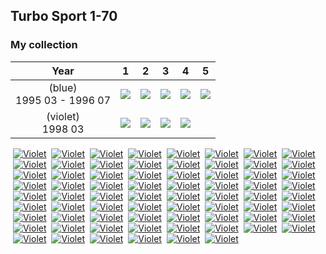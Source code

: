 ## Turbo Sport 1-70

### My collection

|             Year             |                                                         1                                                          |                                                         2                                                          |                                                         3                                                          |                                                         4                                                          |                                                         5                                                          |
|:----------------------------:|:------------------------------------------------------------------------------------------------------------------:|:------------------------------------------------------------------------------------------------------------------:|:------------------------------------------------------------------------------------------------------------------:|:------------------------------------------------------------------------------------------------------------------:|:------------------------------------------------------------------------------------------------------------------:|
| (blue)<br/>1995 03 - 1996 07 | [<img src='thumbnails/outer/(blue)+1995_03_-_1996_07.1.5.png'>](thumbnails/outer/(blue)+1995_03_-_1996_07.1.5.png) | [<img src='thumbnails/outer/(blue)+1995_03_-_1996_07.2.5.png'>](thumbnails/outer/(blue)+1995_03_-_1996_07.2.5.png) | [<img src='thumbnails/outer/(blue)+1995_03_-_1996_07.3.5.png'>](thumbnails/outer/(blue)+1995_03_-_1996_07.3.5.png) | [<img src='thumbnails/outer/(blue)+1995_03_-_1996_07.4.5.png'>](thumbnails/outer/(blue)+1995_03_-_1996_07.4.5.png) | [<img src='thumbnails/outer/(blue)+1995_03_-_1996_07.5.0.png'>](thumbnails/outer/(blue)+1995_03_-_1996_07.5.0.png) |
|     (violet)<br/>1998 03     |         [<img src='thumbnails/outer/(violet)+1998_03.1.0.png'>](thumbnails/outer/(violet)+1998_03.1.0.png)         |         [<img src='thumbnails/outer/(violet)+1998_03.2.0.png'>](thumbnails/outer/(violet)+1998_03.2.0.png)         |         [<img src='thumbnails/outer/(violet)+1998_03.3.0.png'>](thumbnails/outer/(violet)+1998_03.3.0.png)         |         [<img src='thumbnails/outer/(violet)+1998_03.4.0.png'>](thumbnails/outer/(violet)+1998_03.4.0.png)         |

<span style="display: inline-block;">
	<a href='thumbnails/inner/1.5.png' title=''><img src='thumbnails/inner/1.5.png' alt=''></a>
	<a href='thumbnails/inner/1.violet.3.png' title='Violet'><img src='thumbnails/inner/1.violet.3.png' alt='Violet'></a>
</span>
<span style="display: inline-block;">
	<a href='thumbnails/inner/2.5.png' title=''><img src='thumbnails/inner/2.5.png' alt=''></a>
	<a href='thumbnails/inner/2.violet.0.png' title='Violet'><img src='thumbnails/inner/2.violet.0.png' alt='Violet'></a>
</span>
<span style="display: inline-block;">
	<a href='thumbnails/inner/3.4.png' title=''><img src='thumbnails/inner/3.4.png' alt=''></a>
	<a href='thumbnails/inner/3.violet.0.png' title='Violet'><img src='thumbnails/inner/3.violet.0.png' alt='Violet'></a>
</span>
<span style="display: inline-block;">
	<a href='thumbnails/inner/4.4.png' title=''><img src='thumbnails/inner/4.4.png' alt=''></a>
	<a href='thumbnails/inner/4.violet.0.png' title='Violet'><img src='thumbnails/inner/4.violet.0.png' alt='Violet'></a>
</span>
<span style="display: inline-block;">
	<a href='thumbnails/inner/5.5.png' title=''><img src='thumbnails/inner/5.5.png' alt=''></a>
	<a href='thumbnails/inner/5.violet.0.png' title='Violet'><img src='thumbnails/inner/5.violet.0.png' alt='Violet'></a>
</span>
<span style="display: inline-block;">
	<a href='thumbnails/inner/6.5.png' title=''><img src='thumbnails/inner/6.5.png' alt=''></a>
	<a href='thumbnails/inner/6.violet.0.png' title='Violet'><img src='thumbnails/inner/6.violet.0.png' alt='Violet'></a>
</span>
<span style="display: inline-block;">
	<a href='thumbnails/inner/7.4.png' title=''><img src='thumbnails/inner/7.4.png' alt=''></a>
	<a href='thumbnails/inner/7.violet.0.png' title='Violet'><img src='thumbnails/inner/7.violet.0.png' alt='Violet'></a>
</span>
<span style="display: inline-block;">
	<a href='thumbnails/inner/8.5.png' title=''><img src='thumbnails/inner/8.5.png' alt=''></a>
	<a href='thumbnails/inner/8.violet.0.png' title='Violet'><img src='thumbnails/inner/8.violet.0.png' alt='Violet'></a>
</span>
<span style="display: inline-block;">
	<a href='thumbnails/inner/9.4.png' title=''><img src='thumbnails/inner/9.4.png' alt=''></a>
	<a href='thumbnails/inner/9.violet.0.png' title='Violet'><img src='thumbnails/inner/9.violet.0.png' alt='Violet'></a>
</span>
<span style="display: inline-block;">
	<a href='thumbnails/inner/10.5.png' title=''><img src='thumbnails/inner/10.5.png' alt=''></a>
	<a href='thumbnails/inner/10.violet.0.png' title='Violet'><img src='thumbnails/inner/10.violet.0.png' alt='Violet'></a>
</span>
<span style="display: inline-block;">
	<a href='thumbnails/inner/11.5.png' title=''><img src='thumbnails/inner/11.5.png' alt=''></a>
	<a href='thumbnails/inner/11.violet.4.png' title='Violet'><img src='thumbnails/inner/11.violet.4.png' alt='Violet'></a>
</span>
<span style="display: inline-block;">
	<a href='thumbnails/inner/12.4.png' title=''><img src='thumbnails/inner/12.4.png' alt=''></a>
	<a href='thumbnails/inner/12.violet.3.png' title='Violet'><img src='thumbnails/inner/12.violet.3.png' alt='Violet'></a>
</span>
<span style="display: inline-block;">
	<a href='thumbnails/inner/13.4.png' title=''><img src='thumbnails/inner/13.4.png' alt=''></a>
	<a href='thumbnails/inner/13.violet.0.png' title='Violet'><img src='thumbnails/inner/13.violet.0.png' alt='Violet'></a>
</span>
<span style="display: inline-block;">
	<a href='thumbnails/inner/14.5.png' title=''><img src='thumbnails/inner/14.5.png' alt=''></a>
	<a href='thumbnails/inner/14.violet.0.png' title='Violet'><img src='thumbnails/inner/14.violet.0.png' alt='Violet'></a>
</span>
<span style="display: inline-block;">
	<a href='thumbnails/inner/15.5.png' title=''><img src='thumbnails/inner/15.5.png' alt=''></a>
	<a href='thumbnails/inner/15.violet.3.png' title='Violet'><img src='thumbnails/inner/15.violet.3.png' alt='Violet'></a>
</span>
<span style="display: inline-block;">
	<a href='thumbnails/inner/16.4.png' title=''><img src='thumbnails/inner/16.4.png' alt=''></a>
	<a href='thumbnails/inner/16.violet.0.png' title='Violet'><img src='thumbnails/inner/16.violet.0.png' alt='Violet'></a>
</span>
<span style="display: inline-block;">
	<a href='thumbnails/inner/17.4.png' title=''><img src='thumbnails/inner/17.4.png' alt=''></a>
	<a href='thumbnails/inner/17.violet.0.png' title='Violet'><img src='thumbnails/inner/17.violet.0.png' alt='Violet'></a>
</span>
<span style="display: inline-block;">
	<a href='thumbnails/inner/18.5.png' title=''><img src='thumbnails/inner/18.5.png' alt=''></a>
	<a href='thumbnails/inner/18.violet.0.png' title='Violet'><img src='thumbnails/inner/18.violet.0.png' alt='Violet'></a>
</span>
<span style="display: inline-block;">
	<a href='thumbnails/inner/19.4.png' title=''><img src='thumbnails/inner/19.4.png' alt=''></a>
	<a href='thumbnails/inner/19.violet.2.png' title='Violet'><img src='thumbnails/inner/19.violet.2.png' alt='Violet'></a>
</span>
<span style="display: inline-block;">
	<a href='thumbnails/inner/20.5.png' title=''><img src='thumbnails/inner/20.5.png' alt=''></a>
	<a href='thumbnails/inner/20.violet.3.png' title='Violet'><img src='thumbnails/inner/20.violet.3.png' alt='Violet'></a>
</span>
<span style="display: inline-block;">
	<a href='thumbnails/inner/21.5.png' title=''><img src='thumbnails/inner/21.5.png' alt=''></a>
	<a href='thumbnails/inner/21.violet.4.png' title='Violet'><img src='thumbnails/inner/21.violet.4.png' alt='Violet'></a>
</span>
<span style="display: inline-block;">
	<a href='thumbnails/inner/22.5.png' title=''><img src='thumbnails/inner/22.5.png' alt=''></a>
	<a href='thumbnails/inner/22.violet.4.png' title='Violet'><img src='thumbnails/inner/22.violet.4.png' alt='Violet'></a>
</span>
<span style="display: inline-block;">
	<a href='thumbnails/inner/23.4.png' title=''><img src='thumbnails/inner/23.4.png' alt=''></a>
	<a href='thumbnails/inner/23.violet.0.png' title='Violet'><img src='thumbnails/inner/23.violet.0.png' alt='Violet'></a>
</span>
<span style="display: inline-block;">
	<a href='thumbnails/inner/24.5.png' title=''><img src='thumbnails/inner/24.5.png' alt=''></a>
	<a href='thumbnails/inner/24.violet.0.png' title='Violet'><img src='thumbnails/inner/24.violet.0.png' alt='Violet'></a>
</span>
<span style="display: inline-block;">
	<a href='thumbnails/inner/25.5.png' title=''><img src='thumbnails/inner/25.5.png' alt=''></a>
	<a href='thumbnails/inner/25.violet.3.png' title='Violet'><img src='thumbnails/inner/25.violet.3.png' alt='Violet'></a>
</span>
<span style="display: inline-block;">
	<a href='thumbnails/inner/26.4.png' title=''><img src='thumbnails/inner/26.4.png' alt=''></a>
	<a href='thumbnails/inner/26.violet.0.png' title='Violet'><img src='thumbnails/inner/26.violet.0.png' alt='Violet'></a>
</span>
<span style="display: inline-block;">
	<a href='thumbnails/inner/27.5.png' title=''><img src='thumbnails/inner/27.5.png' alt=''></a>
	<a href='thumbnails/inner/27.violet.0.png' title='Violet'><img src='thumbnails/inner/27.violet.0.png' alt='Violet'></a>
</span>
<span style="display: inline-block;">
	<a href='thumbnails/inner/28.5.png' title=''><img src='thumbnails/inner/28.5.png' alt=''></a>
	<a href='thumbnails/inner/28.violet.0.png' title='Violet'><img src='thumbnails/inner/28.violet.0.png' alt='Violet'></a>
</span>
<span style="display: inline-block;">
	<a href='thumbnails/inner/29.5.png' title=''><img src='thumbnails/inner/29.5.png' alt=''></a>
	<a href='thumbnails/inner/29.violet.0.png' title='Violet'><img src='thumbnails/inner/29.violet.0.png' alt='Violet'></a>
</span>
<span style="display: inline-block;">
	<a href='thumbnails/inner/30.5.png' title=''><img src='thumbnails/inner/30.5.png' alt=''></a>
	<a href='thumbnails/inner/30.violet.0.png' title='Violet'><img src='thumbnails/inner/30.violet.0.png' alt='Violet'></a>
</span>
<span style="display: inline-block;">
	<a href='thumbnails/inner/31.5.png' title=''><img src='thumbnails/inner/31.5.png' alt=''></a>
	<a href='thumbnails/inner/31.violet.4.png' title='Violet'><img src='thumbnails/inner/31.violet.4.png' alt='Violet'></a>
</span>
<span style="display: inline-block;">
	<a href='thumbnails/inner/32.4.png' title=''><img src='thumbnails/inner/32.4.png' alt=''></a>
	<a href='thumbnails/inner/32.violet.4.png' title='Violet'><img src='thumbnails/inner/32.violet.4.png' alt='Violet'></a>
</span>
<span style="display: inline-block;">
	<a href='thumbnails/inner/33.5.png' title=''><img src='thumbnails/inner/33.5.png' alt=''></a>
	<a href='thumbnails/inner/33.violet.0.png' title='Violet'><img src='thumbnails/inner/33.violet.0.png' alt='Violet'></a>
</span>
<span style="display: inline-block;">
	<a href='thumbnails/inner/34.5.png' title=''><img src='thumbnails/inner/34.5.png' alt=''></a>
	<a href='thumbnails/inner/34.violet.0.png' title='Violet'><img src='thumbnails/inner/34.violet.0.png' alt='Violet'></a>
</span>
<span style="display: inline-block;">
	<a href='thumbnails/inner/35.4.png' title=''><img src='thumbnails/inner/35.4.png' alt=''></a>
	<a href='thumbnails/inner/35.violet.0.png' title='Violet'><img src='thumbnails/inner/35.violet.0.png' alt='Violet'></a>
</span>
<span style="display: inline-block;">
	<a href='thumbnails/inner/36.4.png' title=''><img src='thumbnails/inner/36.4.png' alt=''></a>
	<a href='thumbnails/inner/36.violet.0.png' title='Violet'><img src='thumbnails/inner/36.violet.0.png' alt='Violet'></a>
</span>
<span style="display: inline-block;">
	<a href='thumbnails/inner/37.4.png' title=''><img src='thumbnails/inner/37.4.png' alt=''></a>
	<a href='thumbnails/inner/37.violet.0.png' title='Violet'><img src='thumbnails/inner/37.violet.0.png' alt='Violet'></a>
</span>
<span style="display: inline-block;">
	<a href='thumbnails/inner/38.5.png' title=''><img src='thumbnails/inner/38.5.png' alt=''></a>
	<a href='thumbnails/inner/38.violet.0.png' title='Violet'><img src='thumbnails/inner/38.violet.0.png' alt='Violet'></a>
</span>
<span style="display: inline-block;">
	<a href='thumbnails/inner/39.5.png' title=''><img src='thumbnails/inner/39.5.png' alt=''></a>
	<a href='thumbnails/inner/39.violet.0.png' title='Violet'><img src='thumbnails/inner/39.violet.0.png' alt='Violet'></a>
</span>
<span style="display: inline-block;">
	<a href='thumbnails/inner/40.5.png' title=''><img src='thumbnails/inner/40.5.png' alt=''></a>
	<a href='thumbnails/inner/40.violet.0.png' title='Violet'><img src='thumbnails/inner/40.violet.0.png' alt='Violet'></a>
</span>
<span style="display: inline-block;">
	<a href='thumbnails/inner/41.5.png' title=''><img src='thumbnails/inner/41.5.png' alt=''></a>
	<a href='thumbnails/inner/41.violet.0.png' title='Violet'><img src='thumbnails/inner/41.violet.0.png' alt='Violet'></a>
</span>
<span style="display: inline-block;">
	<a href='thumbnails/inner/42.5.png' title=''><img src='thumbnails/inner/42.5.png' alt=''></a>
	<a href='thumbnails/inner/42.violet.3.png' title='Violet'><img src='thumbnails/inner/42.violet.3.png' alt='Violet'></a>
</span>
<span style="display: inline-block;">
	<a href='thumbnails/inner/43.5.png' title=''><img src='thumbnails/inner/43.5.png' alt=''></a>
	<a href='thumbnails/inner/43.violet.0.png' title='Violet'><img src='thumbnails/inner/43.violet.0.png' alt='Violet'></a>
</span>
<span style="display: inline-block;">
	<a href='thumbnails/inner/44.4.png' title=''><img src='thumbnails/inner/44.4.png' alt=''></a>
	<a href='thumbnails/inner/44.violet.0.png' title='Violet'><img src='thumbnails/inner/44.violet.0.png' alt='Violet'></a>
</span>
<span style="display: inline-block;">
	<a href='thumbnails/inner/45.4.png' title=''><img src='thumbnails/inner/45.4.png' alt=''></a>
	<a href='thumbnails/inner/45.violet.0.png' title='Violet'><img src='thumbnails/inner/45.violet.0.png' alt='Violet'></a>
</span>
<span style="display: inline-block;">
	<a href='thumbnails/inner/46.5.png' title=''><img src='thumbnails/inner/46.5.png' alt=''></a>
	<a href='thumbnails/inner/46.violet.0.png' title='Violet'><img src='thumbnails/inner/46.violet.0.png' alt='Violet'></a>
</span>
<span style="display: inline-block;">
	<a href='thumbnails/inner/47.4.png' title=''><img src='thumbnails/inner/47.4.png' alt=''></a>
	<a href='thumbnails/inner/47.violet.2.png' title='Violet'><img src='thumbnails/inner/47.violet.2.png' alt='Violet'></a>
</span>
<span style="display: inline-block;">
	<a href='thumbnails/inner/48.4.png' title=''><img src='thumbnails/inner/48.4.png' alt=''></a>
	<a href='thumbnails/inner/48.violet.0.png' title='Violet'><img src='thumbnails/inner/48.violet.0.png' alt='Violet'></a>
</span>
<span style="display: inline-block;">
	<a href='thumbnails/inner/49.4.png' title=''><img src='thumbnails/inner/49.4.png' alt=''></a>
	<a href='thumbnails/inner/49.violet.0.png' title='Violet'><img src='thumbnails/inner/49.violet.0.png' alt='Violet'></a>
</span>
<span style="display: inline-block;">
	<a href='thumbnails/inner/50.5.png' title=''><img src='thumbnails/inner/50.5.png' alt=''></a>
	<a href='thumbnails/inner/50.violet.0.png' title='Violet'><img src='thumbnails/inner/50.violet.0.png' alt='Violet'></a>
</span>
<span style="display: inline-block;">
	<a href='thumbnails/inner/51.5.png' title=''><img src='thumbnails/inner/51.5.png' alt=''></a>
	<a href='thumbnails/inner/51.violet.4.png' title='Violet'><img src='thumbnails/inner/51.violet.4.png' alt='Violet'></a>
</span>
<span style="display: inline-block;">
	<a href='thumbnails/inner/52.4.png' title=''><img src='thumbnails/inner/52.4.png' alt=''></a>
	<a href='thumbnails/inner/52.violet.0.png' title='Violet'><img src='thumbnails/inner/52.violet.0.png' alt='Violet'></a>
</span>
<span style="display: inline-block;">
	<a href='thumbnails/inner/53.5.png' title=''><img src='thumbnails/inner/53.5.png' alt=''></a>
	<a href='thumbnails/inner/53.violet.0.png' title='Violet'><img src='thumbnails/inner/53.violet.0.png' alt='Violet'></a>
</span>
<span style="display: inline-block;">
	<a href='thumbnails/inner/54.5.png' title=''><img src='thumbnails/inner/54.5.png' alt=''></a>
	<a href='thumbnails/inner/54.violet.0.png' title='Violet'><img src='thumbnails/inner/54.violet.0.png' alt='Violet'></a>
</span>
<span style="display: inline-block;">
	<a href='thumbnails/inner/55.5.png' title=''><img src='thumbnails/inner/55.5.png' alt=''></a>
	<a href='thumbnails/inner/55.violet.3.png' title='Violet'><img src='thumbnails/inner/55.violet.3.png' alt='Violet'></a>
</span>
<span style="display: inline-block;">
	<a href='thumbnails/inner/56.5.png' title=''><img src='thumbnails/inner/56.5.png' alt=''></a>
	<a href='thumbnails/inner/56.violet.0.png' title='Violet'><img src='thumbnails/inner/56.violet.0.png' alt='Violet'></a>
</span>
<span style="display: inline-block;">
	<a href='thumbnails/inner/57.4.png' title=''><img src='thumbnails/inner/57.4.png' alt=''></a>
	<a href='thumbnails/inner/57.violet.0.png' title='Violet'><img src='thumbnails/inner/57.violet.0.png' alt='Violet'></a>
</span>
<span style="display: inline-block;">
	<a href='thumbnails/inner/58.5.png' title=''><img src='thumbnails/inner/58.5.png' alt=''></a>
	<a href='thumbnails/inner/58.violet.0.png' title='Violet'><img src='thumbnails/inner/58.violet.0.png' alt='Violet'></a>
</span>
<span style="display: inline-block;">
	<a href='thumbnails/inner/59.5.png' title=''><img src='thumbnails/inner/59.5.png' alt=''></a>
	<a href='thumbnails/inner/59.violet.0.png' title='Violet'><img src='thumbnails/inner/59.violet.0.png' alt='Violet'></a>
</span>
<span style="display: inline-block;">
	<a href='thumbnails/inner/60.5.png' title=''><img src='thumbnails/inner/60.5.png' alt=''></a>
	<a href='thumbnails/inner/60.violet.0.png' title='Violet'><img src='thumbnails/inner/60.violet.0.png' alt='Violet'></a>
</span>
<span style="display: inline-block;">
	<a href='thumbnails/inner/61.4.png' title=''><img src='thumbnails/inner/61.4.png' alt=''></a>
	<a href='thumbnails/inner/61.violet.4.png' title='Violet'><img src='thumbnails/inner/61.violet.4.png' alt='Violet'></a>
</span>
<span style="display: inline-block;">
	<a href='thumbnails/inner/62.5.png' title=''><img src='thumbnails/inner/62.5.png' alt=''></a>
	<a href='thumbnails/inner/62.violet.5.png' title='Violet'><img src='thumbnails/inner/62.violet.5.png' alt='Violet'></a>
</span>
<span style="display: inline-block;">
	<a href='thumbnails/inner/63.4.png' title=''><img src='thumbnails/inner/63.4.png' alt=''></a>
	<a href='thumbnails/inner/63.violet.3.png' title='Violet'><img src='thumbnails/inner/63.violet.3.png' alt='Violet'></a>
</span>
<span style="display: inline-block;">
	<a href='thumbnails/inner/64.5.png' title=''><img src='thumbnails/inner/64.5.png' alt=''></a>
	<a href='thumbnails/inner/64.violet.0.png' title='Violet'><img src='thumbnails/inner/64.violet.0.png' alt='Violet'></a>
</span>
<span style="display: inline-block;">
	<a href='thumbnails/inner/65.5.png' title=''><img src='thumbnails/inner/65.5.png' alt=''></a>
	<a href='thumbnails/inner/65.violet.0.png' title='Violet'><img src='thumbnails/inner/65.violet.0.png' alt='Violet'></a>
</span>
<span style="display: inline-block;">
	<a href='thumbnails/inner/66.3.png' title=''><img src='thumbnails/inner/66.3.png' alt=''></a>
	<a href='thumbnails/inner/66.violet.0.png' title='Violet'><img src='thumbnails/inner/66.violet.0.png' alt='Violet'></a>
</span>
<span style="display: inline-block;">
	<a href='thumbnails/inner/67.5.png' title=''><img src='thumbnails/inner/67.5.png' alt=''></a>
	<a href='thumbnails/inner/67.violet.0.png' title='Violet'><img src='thumbnails/inner/67.violet.0.png' alt='Violet'></a>
</span>
<span style="display: inline-block;">
	<a href='thumbnails/inner/68.5.png' title=''><img src='thumbnails/inner/68.5.png' alt=''></a>
	<a href='thumbnails/inner/68.violet.0.png' title='Violet'><img src='thumbnails/inner/68.violet.0.png' alt='Violet'></a>
</span>
<span style="display: inline-block;">
	<a href='thumbnails/inner/69.5.png' title=''><img src='thumbnails/inner/69.5.png' alt=''></a>
	<a href='thumbnails/inner/69.violet.0.png' title='Violet'><img src='thumbnails/inner/69.violet.0.png' alt='Violet'></a>
</span>
<span style="display: inline-block;">
	<a href='thumbnails/inner/70.5.png' title=''><img src='thumbnails/inner/70.5.png' alt=''></a>
	<a href='thumbnails/inner/70.violet.0.png' title='Violet'><img src='thumbnails/inner/70.violet.0.png' alt='Violet'></a>
</span>

